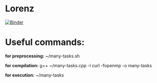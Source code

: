 # Lorenz
[![Binder](https://mybinder.org/badge_logo.svg)](https://mybinder.org/v2/gh/SergeyVostokin/templet-bag-of-tasks/master?urlpath=lab)

# Useful commands:

__for preprocessing:__ ~/many-tasks.sh

__for compilation:__   g++ ~/many-tasks.cpp -l curl -fopenmp -o many-tasks

__for execution:__     ~/many-tasks
